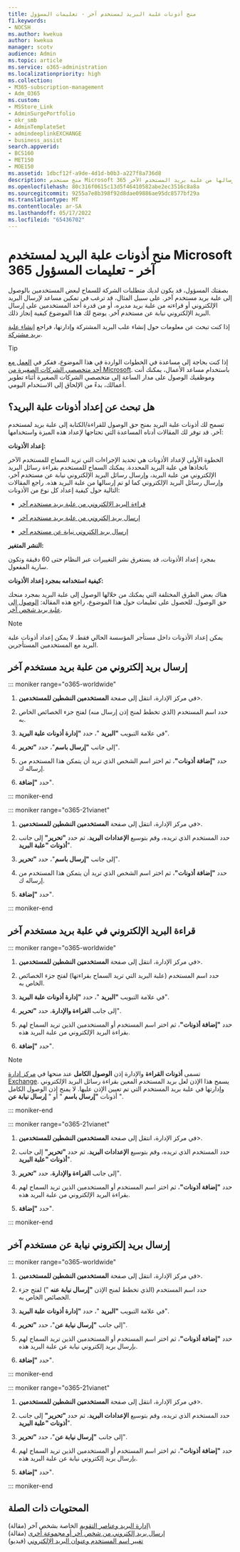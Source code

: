 ```yaml
---
title: منح أذونات علبة البريد لمستخدم آخر - تعليمات المسؤول
f1.keywords:
- NOCSH
ms.author: kwekua
author: kwekua
manager: scotv
audience: Admin
ms.topic: article
ms.service: o365-administration
ms.localizationpriority: high
ms.collection:
- M365-subscription-management
- Adm_O365
ms.custom:
- MSStore_Link
- AdminSurgePortfolio
- okr_smb
- AdminTemplateSet
- admindeeplinkEXCHANGE
- business_assist
search.appverid:
- BCS160
- MET150
- MOE150
ms.assetid: 1dbcf12f-a9de-4d1d-b0b3-a227f8a736d8
description: منح مستخدم Microsoft 365 حق الوصول إلى علبة بريد مستخدم آخر، مما يسمح للمستخدم بقراءة رسائل البريد الإلكتروني وإرسالها من علبة بريد المستخدم الآخر.
ms.openlocfilehash: 80c316f0615c13d5f46410582abe2ec3516c8a8a
ms.sourcegitcommit: 9255a7e8b398f92d8dae09886ae95dc8577bf29a
ms.translationtype: MT
ms.contentlocale: ar-SA
ms.lasthandoff: 05/17/2022
ms.locfileid: "65436702"
---
```

# <a name="give-mailbox-permissions-to-another-microsoft-365-user---admin-help"></a>منح أذونات علبة البريد لمستخدم Microsoft 365 آخر - تعليمات المسؤول

بصفتك المسؤول، قد يكون لديك متطلبات الشركة للسماح لبعض المستخدمين بالوصول إلى علبة بريد مستخدم آخر. على سبيل المثال، قد ترغب في تمكين مساعد لإرسال البريد الإلكتروني أو قراءته من علبة بريد مديره، أو من قدرة أحد المستخدمين على إرسال البريد الإلكتروني نيابة عن مستخدم آخر. يوضح لك هذا الموضوع كيفية إنجاز ذلك.
  
إذا كنت تبحث عن معلومات حول إنشاء علب البريد المشتركة وإدارتها، فراجع [إنشاء علبة بريد مشتركة](../email/create-a-shared-mailbox.md).

> [!TIP]
> إذا كنت بحاجة إلى مساعدة في الخطوات الواردة في هذا الموضوع، ففكر في [العمل مع أحد متخصصي الشركات الصغيرة من Microsoft](https://go.microsoft.com/fwlink/?linkid=2186871). باستخدام مساعد الأعمال، يمكنك أنت وموظفيك الوصول على مدار الساعة إلى متخصصي الشركات الصغيرة أثناء تطوير أعمالك، بدءً من الإلحاق إلى الاستخدام اليومي.
    
## <a name="looking-to-set-up-mailbox-permissions"></a>هل تبحث عن إعداد أذونات علبة البريد؟

تسمح لك أذونات علبة البريد بمنح حق الوصول للقراءة/الكتابة إلى علبة بريد لمستخدم آخر. قد توفر لك المقالات أدناه المساعدة التي تحتاجها لإعداد هذه الميزة واستخدامها:
  
 **إعداد الأذونات:**
  
الخطوة الأولى لإعداد الأذونات هي تحديد الإجراءات التي تريد السماح للمستخدم الآخر باتخاذها في علبة البريد المحددة. يمكنك السماح للمستخدم بقراءة رسائل البريد الإلكتروني من علبة البريد، وإرسال رسائل البريد الإلكتروني نيابة عن مستخدم آخر، وإرسال رسائل البريد الإلكتروني كما لو تم إرسالها من علبة البريد هذه. راجع المقالات التالية حول كيفية إعداد كل نوع من الأذونات:
  
- [قراءة البريد الإلكتروني من علبة بريد مستخدم آخر](give-mailbox-permissions-to-another-user.md#read-email-in-another-users-mailbox)
    
- [إرسال بريد إلكتروني من علبة بريد مستخدم آخر](give-mailbox-permissions-to-another-user.md#send-email-from-another-users-mailbox)

- [إرسال بريد إلكتروني نيابة عن مستخدم آخر](give-mailbox-permissions-to-another-user.md#send-email-on-behalf-of-another-user)
    
 **النشر المتغير:**
  
بمجرد إعداد الأذونات، قد يستغرق نشر التغييرات عبر النظام حتى 60 دقيقة وتكون سارية المفعول.
  
 **كيفية استخدامه بمجرد إعداد الأذونات:**
  
هناك بعض الطرق المختلفة التي يمكنك من خلالها الوصول إلى علبة البريد بمجرد منحك حق الوصول. للحصول على تعليمات حول هذا الموضوع، راجع هذه المقالة: [الوصول إلى علبة بريد شخص آخر](https://support.microsoft.com/office/A909AD30-E413-40B5-A487-0EA70B763081).

> [!NOTE]
> يمكن إعداد الأذونات داخل مستأجر المؤسسة الحالي فقط. لا يمكن إعداد أذونات علبة البريد مع المستخدمين المستأجرين.
  
## <a name="send-email-from-another-users-mailbox"></a>إرسال بريد إلكتروني من علبة بريد مستخدم آخر

::: moniker range="o365-worldwide"

1. في مركز الإدارة، انتقل إلى صفحة **المستخدمين النشطين للمستخدمين**\>.<a href="https://go.microsoft.com/fwlink/p/?linkid=834822" target="_blank"></a>  
    
2. حدد اسم المستخدم (الذي تخطط لمنح إذن إرسال منه) لفتح جزء الخصائص الخاص به.
    
3. في علامة التبويب **"البريد** "، حدد **"إدارة أذونات علبة البريد**".

4. إلى جانب **"إرسال باسم**"، حدد **"تحرير**". 

5. حدد **"إضافة أذونات"**، ثم اختر اسم الشخص الذي تريد أن يتمكن هذا المستخدم من إرساله ك. 
    
6. حدد **"إضافة**".
 
::: moniker-end

::: moniker range="o365-21vianet"

1. في مركز الإدارة، انتقل إلى صفحة **المستخدمين النشطين للمستخدمين**\>.<a href="https://go.microsoft.com/fwlink/p/?linkid=850628" target="_blank"></a> 

2. حدد المستخدم الذي تريده، وقم بتوسيع **الإعدادات البريد**، ثم حدد **"تحرير"** إلى جانب **أذونات "علبة البريد**".

3. إلى جانب **"إرسال باسم**"، حدد **"تحرير**". 

4. حدد **"إضافة أذونات"**، ثم اختر اسم الشخص الذي تريد أن يتمكن هذا المستخدم من إرساله ك. 
    
5. حدد **"إضافة**".

::: moniker-end
  
## <a name="read-email-in-another-users-mailbox"></a>قراءة البريد الإلكتروني في علبة بريد مستخدم آخر

::: moniker range="o365-worldwide"

1. في مركز الإدارة، انتقل إلى صفحة **المستخدمين النشطين للمستخدمين**\>.<a href="https://go.microsoft.com/fwlink/p/?linkid=834822" target="_blank"></a>  
    
2. حدد اسم المستخدم (علبة البريد التي تريد السماح بقراءتها) لفتح جزء الخصائص الخاص به.
    
3. في علامة التبويب **"البريد** "، حدد **"إدارة أذونات علبة البريد**".
    
4. إلى جانب **القراءة والإدارة**، حدد **"تحرير**". 
    
5. حدد **"إضافة أذونات"**، ثم اختر اسم المستخدم أو المستخدمين الذين تريد السماح لهم بقراءة البريد الإلكتروني من علبة البريد هذه.

6. حدد **"إضافة**".


> [!NOTE]
> تسمى **أذونات** **القراءة** والإدارة إذن **الوصول الكامل** عند منحها في <a href="https://go.microsoft.com/fwlink/p/?linkid=2059104" target="_blank">مركز إدارة Exchange</a>. يسمح هذا الإذن لعل بريد المستخدم المعين بقراءة رسائل البريد الإلكتروني وإدارتها في علبة بريد المستخدم التي تم تعيين الإذن عليها. لا يمنح إذن الوصول الكامل أذونات **"إرسال باسم** " أو " **إرسال نيابة عن**  ".

::: moniker-end

::: moniker range="o365-21vianet"

1. في مركز الإدارة، انتقل إلى صفحة **المستخدمين النشطين للمستخدمين**\>.<a href="https://go.microsoft.com/fwlink/p/?linkid=850628" target="_blank"></a> 
  
2. حدد المستخدم الذي تريده، وقم بتوسيع **الإعدادات البريد**، ثم حدد **"تحرير"** إلى جانب **أذونات "علبة البريد**".
    
3. إلى جانب **القراءة والإدارة**، حدد **"تحرير**". 
    
4. حدد **"إضافة أذونات"**، ثم اختر اسم المستخدم أو المستخدمين الذين تريد السماح لهم بقراءة البريد الإلكتروني من علبة البريد هذه.

5. حدد **"إضافة**".

::: moniker-end


## <a name="send-email-on-behalf-of-another-user"></a>إرسال بريد إلكتروني نيابة عن مستخدم آخر

::: moniker range="o365-worldwide"

1. في مركز الإدارة، انتقل إلى صفحة **المستخدمين النشطين للمستخدمين**\>.<a href="https://go.microsoft.com/fwlink/p/?linkid=834822" target="_blank"></a>  

2. حدد اسم المستخدم (الذي تخطط لمنح الإذن **"إرسال نيابة عنه** ") لفتح جزء الخصائص الخاص به.
    
3. في علامة التبويب **"البريد** "، حدد **"إدارة أذونات علبة البريد**".
    
4. إلى جانب **"إرسال نيابة عن**"، حدد **"تحرير**".

5. حدد **"إضافة أذونات"**، ثم اختر اسم المستخدم أو المستخدمين الذين تريد السماح لهم بإرسال بريد إلكتروني نيابة عن علبة البريد هذه.

6. حدد **"إضافة**".

::: moniker-end

::: moniker range="o365-21vianet"

1. في مركز الإدارة، انتقل إلى صفحة **المستخدمين النشطين للمستخدمين**\>.<a href="https://go.microsoft.com/fwlink/p/?linkid=850628" target="_blank"></a> 

2. حدد المستخدم الذي تريده، وقم بتوسيع **الإعدادات البريد**، ثم حدد **"تحرير"** إلى جانب **أذونات "علبة البريد**".

3. إلى جانب **"إرسال نيابة عن**"، حدد **"تحرير**".
    
4. حدد **"إضافة أذونات"**، ثم اختر اسم المستخدم أو المستخدمين الذين تريد السماح لهم بإرسال بريد إلكتروني نيابة عن علبة البريد هذه.

5. حدد **"إضافة**".

::: moniker-end


## <a name="related-content"></a>المحتويات ذات الصلة
  
[إدارة البريد وعناصر التقويم](https://support.microsoft.com/office/afb79d6b-2967-43b9-a944-a6b953190af5) الخاصة بشخص آخر (مقالة)\   
[إرسال بريد إلكتروني من شخص آخر أو مجموعة أخرى](https://support.microsoft.com/office/0f4964af-aec6-484b-a65c-0434df8cdb6b) (مقالة)\
[تغيير اسم المستخدم وعنوان البريد الإلكتروني](../add-users/change-a-user-name-and-email-address.md) (فيديو)

